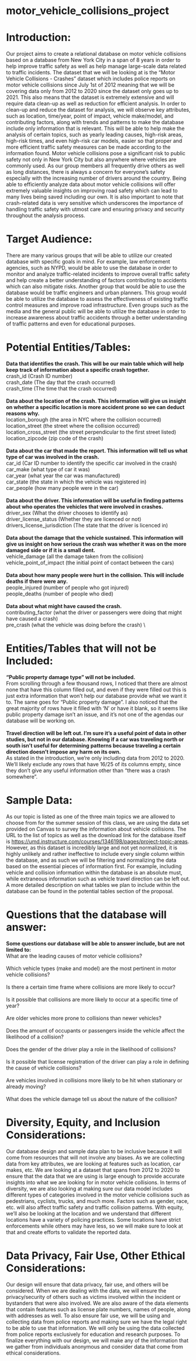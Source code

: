 # motor_vehicle_collisions_project
  # Introduction:
Our project aims to create a relational database on motor vehicle collisions based on a database from New York City in a span of 8 years in order to help improve traffic safety as well as help manage large-scale data related to traffic incidents. The dataset that we will be looking at is the “Motor Vehicle Collisions - Crashes” dataset which includes police reports on motor vehicle collisions since July 1st of 2012 meaning that we will be covering data only from 2012 to 2020 since the dataset only goes up to 2021. This also means that the dataset is extremely extensive and will require data clean-up as well as reduction for efficient analysis. In order to clean-up and reduce the dataset for analysis, we will observe key attributes, such as location, time/year, point of impact, vehicle make/model, and contributing factors, along with trends and patterns to make the database include only information that is relevant. This will be able to help make the analysis of certain topics, such as yearly leading causes, high-risk areas, high-risk times, and even high-risk car models, easier so that proper and more efficient traffic safety measures can be made according to the information found.
	Motor vehicle collisions pose a significant risk to public safety not only in New York City but also anywhere where vehicles are commonly used. As our group members all frequently drive others as well as long distances, there is always a concern for everyone’s safety especially with the increasing number of drivers around the country. Being able to efficiently analyze data about motor vehicle collisions will offer extremely valuable insights on improving road safety which can lead to many lives being saved including our own. It is also important to note that crash-related data is very sensitive which underscores the importance of handling traffic safety with utmost care and ensuring privacy and security throughout the analysis process.

# Target Audience:
There are many various groups that will be able to utilize our created database with specific goals in mind. For example, law enforcement agencies, such as NYPD, would be able to use the database in order to monitor and analyze traffic-related incidents to improve overall traffic safety and help create a better understanding of factors contributing to accidents which can also mitigate risks. Another group that would be able to use the database would be traffic engineers and urban planners. This group would be able to utilize the database to assess the effectiveness of existing traffic control measures and improve road infrastructure. Even groups such as the media and the general public will be able to utilize the database in order to increase awareness about traffic accidents through a better understanding of traffic patterns and even for educational purposes.

# Potential Entities/Tables:
**Data that identifies the crash. This will be our main table which will help keep track of information about a specific crash together.**\
crash_id (Crash ID number) \
crash_date (The day that the crash occurred) \
crash_time (The time that the crash occurred) \
<br/>
**Data about the location of the crash. This information will give us insight on whether a specific location is more accident prone so we can deduct reasons why.**\
location_borough (the area in NYC where the collision occurred) \
location_street (the street where the collision occurred) \
location_cross_street (the street perpendicular to the first street listed) \
location_zipcode (zip code of the crash) \
<br/>
**Data about the car that made the report. This information will tell us what type of car was involved in the crash.** \
car_id (Car ID number to identify the specific car involved in the crash) \
car_make (what type of car it was) \
car_year (what year the car was manufactured) \
car_state (the state in which the vehicle was registered in) \
car_people (how many people were in the car) \
<br/>
**Data about the driver. This information will be useful in finding patterns about who operates the vehicles that were involved in crashes.** \
driver_sex (What the driver chooses to identify as) \
driver_license_status (Whether they are licenced or not) \
drivers_license_jurisdiction (The state that the driver is licenced in) \
<br/>
**Data about the damage that the vehicle sustained. This information will give us insight on how serious the crash was whether it was on the more damaged side or if it is a small dent.** \
vehicle_damage (all the damage taken from the collision) \
vehicle_point_of_impact (the initial point of contact between the cars) \
<br/>
**Data about how many people were hurt in the collision. This will include deaths if there were any.** \
people_injured (number of people who got injured) \
people_deaths (number of people who died) \
<br/>
**Data about what might have caused the crash.**\
contributing_factor (what the driver or passengers were doing that might have caused a crash) \
pre_crash (what the vehicle was doing before the crash) \

# Entities/Tables that will not be Included:
**“Public property damage type” will not be included.** \
From scrolling through a few thousand rows, I noticed that there are almost none that have this column filled out, and even if they were filled out this is just extra information that won’t help our database provide what we want it to. The same goes for “Public property damage”. I also noticed that the great majority of rows have it filled with ‘N’ or have it blank, so it seems like public property damage isn’t an issue, and it’s not one of the agendas our database will be working on. \
<br/>
**Travel direction will be left out. I’m sure it’s a useful point of data in other studies, but not in our database. Knowing if a car was traveling north or south isn’t useful for determining patterns because traveling a certain direction doesn’t impose any harm on its own.** \
As stated in the introduction, we’re only including data from 2012 to 2020. We’ll likely exclude any rows that have 16/25 of its columns empty, since they don’t give any useful information other than “there was a crash somewhere”.

# Sample Data:
As our topic is listed as one of the three main topics we are allowed to choose from for the summer session of this class, we are using the data set provided on Canvas to survey the information about vehicle collisions. The URL to the list of topics as well as the download link for the database itself is https://umd.instructure.com/courses/1346198/pages/project-topic-areas. However, as this dataset is incredibly large and not yet normalized, it is highly unlikely and rather ineffective to include every single column within the database, and as such we will be filtering and normalizing the data based on the essential pieces of information first. For example, including vehicle and collision information within the database is an absolute must, while extraneous information such as vehicle travel direction can be left out. A more detailed description on what tables we plan to include within the database can be found in the potential tables section of the proposal.

# Questions that the database will answer:
**Some questions our database will be able to answer include, but are not limited to:** \
What are the leading causes of motor vehicle collisions? \
<br/>
Which vehicle types (make and model) are the most pertinent in motor vehicle collisions? \
<br/>
Is there a certain time frame where collisions are more likely to occur? \
<br/>
Is it possible that collisions are more likely to occur at a specific time of year? \
<br/>
Are older vehicles more prone to collisions than newer vehicles? \
<br/>
Does the amount of occupants or passengers inside the vehicle affect the likelihood of a collision? \
<br/>
Does the gender of the driver play a role in the likelihood of collisions? \
<br/>
Is it possible that license registration of the driver can play a role in defining the cause of vehicle collisions? \
<br/>
Are vehicles involved in collisions more likely to be hit when stationary or already moving? \
<br/>
What does the vehicle damage tell us about the nature of the collision?

# Diversity, Equity, and Inclusion Considerations:
Our database design and sample data plan to be inclusive because it will come from resources that will not involve any biases. As we are collecting data from key attributes, we are looking at features such as location, car makes, etc. We are looking at a dataset that spans from 2012 to 2020 to ensure that the data that we are using is large enough to provide accurate insights into what we are looking for in motor vehicle collisions. In terms of diversity, we are also looking at making sure our data model includes different types of categories involved in the motor vehicle collisions such as pedestrians, cyclists, trucks, and much more. Factors such as gender, race, etc. will also affect traffic safety and traffic collision patterns. With equity, we’ll also be looking at the location and we understand that different locations have a variety of policing practices. Some locations have strict enforcements while others may have less, so we will make sure to look at that and create efforts to validate the reported data.
 
# Data Privacy, Fair Use, Other Ethical Considerations:
Our design will ensure that data privacy, fair use, and others will be considered. When we are dealing with the data, we will ensure the privacy/security of others such as victims involved within the incident or bystanders that were also involved. We are also aware of the data elements that contain features such as license plate numbers, names of people, along with addresses as well. To also ensure fair use, we will be using and collecting data from police reports and making sure we have the legal right to be able to use that information. We will only be using the data collected from police reports exclusively for education and research purposes. To finalize everything with our design, we will make any of the information that we gather from individuals anonymous and consider data that come from ethical considerations. 
